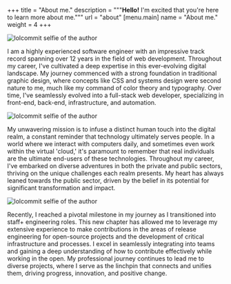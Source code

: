 +++
title = "About me."
description = """__Hello!__ I'm excited that you're here to learn more about me."""
url = "about"
[menu.main]
name = "About me."
weight = 4
+++

<img class="md:w-80 md:float-right md:pl-6" alt="lolcommit selfie of the author"
src="/images/about-1.gif" />

I am a highly experienced software engineer with an impressive track record
spanning over 12 years in the field of web development. Throughout my career,
I've cultivated a deep expertise in this ever-evolving digital landscape. My
journey commenced with a strong foundation in traditional graphic design, where
concepts like CSS and systems design were second nature to me, much like my
command of color theory and typography. Over time, I've seamlessly evolved into
a full-stack web developer, specializing in front-end, back-end, infrastructure,
and automation.

<img class="md:w-80 md:float-left md:mr-8" alt="lolcommit selfie of the author"
src="/images/about-2.jpg" />

My unwavering mission is to infuse a distinct human touch into the digital
realm, a constant reminder that technology ultimately serves people. In a world
where we interact with computers daily, and sometimes even work within the
virtual 'cloud,' it's paramount to remember that real individuals are the
ultimate end-users of these technologies. Throughout my career, I've embarked on
diverse adventures in both the private and public sectors, thriving on the
unique challenges each realm presents. My heart has always leaned towards the
public sector, driven by the belief in its potential for significant
transformation and impact.

<img class="md:w-80 md:float-right md:pl-6" alt="lolcommit selfie of the author"
src="/images/about-3.jpg" />

Recently, I reached a pivotal milestone in my journey as I transitioned into
staff+ engineering roles. This new chapter has allowed me to leverage my
extensive experience to make contributions in the areas of release engineering
for open-source projects and the development of critical infrastructure and
processes. I excel in seamlessly integrating into teams and gaining a deep
understanding of how to contribute effectively while working in the open. My
professional journey continues to lead me to diverse projects, where I serve
as the linchpin that connects and unifies them, driving progress,
innovation, and positive change.
